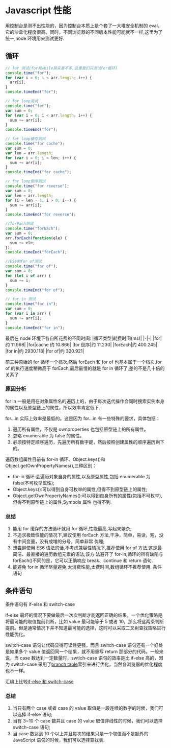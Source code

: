 # Javascript 性能

用控制台是测不出性能的，因为控制台本质上是个套了一大堆安全机制的 eval，它的沙盒化程度很高。同时，不同浏览器的不同版本性能可能就不一样,这里为了统一,node 环境用来测试更好.

## 循环

```javascript
// for 测试(for和while其实差不多,这里我们只测试for循环)
console.time("for");
for (var i = 0; i < arr.length; i++) {
  arr[i];
}
console.timeEnd("for");

// for loop测试
console.time("for");
var sum = 0;
for (var i = 0; i < arr.length; i++) {
  sum += arr[i];
}
console.timeEnd("for");

// for loop缓存测试
console.time("for cache");
var sum = 0;
var len = arr.length;
for (var i = 0; i < len; i++) {
  sum += arr[i];
}
console.timeEnd("for cache");

// for loop倒序测试
console.time("for reverse");
var sum = 0;
var len = arr.length;
for (i = len - 1; i > 0; i--) {
  sum += arr[i];
}
console.timeEnd("for reverse");

//forEach测试
console.time("forEach");
var sum = 0;
arr.forEach(function(ele) {
  sum += ele;
});
console.timeEnd("forEach");

//ES6的for of测试
console.time("for of");
var sum = 0;
for (let i of arr) {
  sum += i;
}
console.timeEnd("for of");

// for in 测试
console.time("for in");
var sum = 0;
for (var i in arr) {
  sum += arr[i];
}
console.timeEnd("for in");
```

最后在 node 环境下各自所花费的不同时间:
|循环类型|耗费时间(ms)|
|-|-|
|for|约 11.998|
|for|cache 约 10.866|
|for 倒序|约 11.230|
|forEach|约 400.245|
|for in|约 2930.118|
|for of|约 320.921|

前三种原始的 for 循坏一个档次,然后 forEach 和 for of 也基本属于一个档次,for of 的执行速度稍微高于 forEach,最后最慢的就是 for in 循环了,差的不是几十倍的关系了

### 原因分析

for in 一般是用在对象属性名的遍历上的，由于每次迭代操作会同时搜索实例本身的属性以及原型链上的属性，所以效率肯定低下.

for...in 实际上效率是最低的。这是因为 for...in 有一些特殊的要求，具体包括：

1. 遍历所有属性，不仅是 ownproperties 也包括原型链上的所有属性。
2. 忽略 enumerable 为 false 的属性。
3. 必须按特定顺序遍历，先遍历所有数字键，然后按照创建属性的顺序遍历剩下的。

遍历数组属性目前有:for-in 循环、Object.keys()和 Object.getOwnPropertyNames(),三种区别：

- for-in 循环:会遍历对象自身的属性,以及原型属性,包括 enumerable 为 false(不可枚举属性);
- Object.keys():可以得到自身可枚举的属性,但得不到原型链上的属性;
- Object.getOwnPropertyNames():可以得到自身所有的属性(包括不可枚举),但得不到原型链上的属性,Symbols 属性
  也得不到.

### 总结

1. 能用 for 缓存的方法循环就用 for 循坏,性能最高,写起来繁杂;
2. 不追求极致性能的情况下,建议使用 forEach 方法,干净，简单，易读，短，没有中间变量，没有成堆的分号，简单非常
   优雅;
3. 想尝鲜使用 ES6 语法的话,不考虑兼容性情况下,推荐使用 for of 方法,这是最简洁、最直接的遍历数组元素的语法,该方
   法避开了 for-in;循环的所有缺陷与 forEach()不同的是，它可以正确响应 break、continue 和 return 语句.
4. 能避免 for in 循环尽量避免,太消费性能,太费时间,数组循环不推荐使用.
   条件语句

## 条件语句

条件语句有 if-else 和 switch-case

if-else 最坏的情况下要做最后一次次判断才能返回正确的结果，一个优化策略是将最可能的取值提前判断，比如 value 最可能等于 5 或者 10，那么将这两条判断提前。但是通常情况下并不知道最可能的选择，这时可以采取二叉树查找策略进行性能优化。

switch-case 语句让代码显得可读性更强，而且 switch-case 语句还有一个好处是如果多个 value 值返回同一个结果，就不用重写 return 那部分的代码。一般来说，当 case 数达到一定数量时，swtich-case 语句的效率是比 if-else 高的，因为 switch-case 采用了[branch table](https://en.wikipedia.org/wiki/Switch_statement)索引来进行优化，当然各浏览器的优化程度也不一样。

汇编上比较[if-else 和 switch-case](http://www.2cto.com/os/201404/291376.html)

### 总结

1. 当只有两个 case 或者 case 的 value 取值是一段连续的数字的时候，我们可以选择 if-else 语句;
2. 当有 3~10 个 case 数并且 case 的 value 取值非线性的时候，我们可以选择 switch-case 语句;
3. 当 case 数达到 10 个以上并且每次的结果只是一个取值而不是额外的 JavaScript 语句的时候，我们可以选择查找表.
